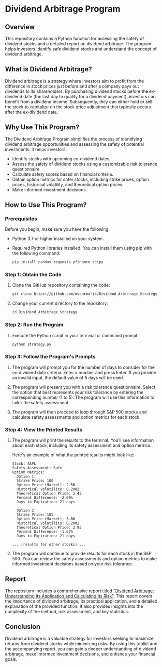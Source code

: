 # Dividend Arbitrage Program

## Overview

This repository contains a Python function for assessing the safety of dividend stocks and a detailed report on dividend arbitrage. The program helps investors identify safe dividend stocks and understand the concept of dividend arbitrage.

## What is Dividend Arbitrage?

Dividend arbitrage is a strategy where investors aim to profit from the difference in stock prices just before and after a company pays out dividends to its shareholders. By purchasing dividend stocks before the ex-dividend date (the last day to qualify for a dividend payment), investors can benefit from a dividend income. Subsequently, they can either hold or sell the stock to capitalize on the stock price adjustment that typically occurs after the ex-dividend date.

## Why Use This Program?

The Dividend Arbitrage Program simplifies the process of identifying dividend arbitrage opportunities and assessing the safety of potential investments. It helps investors:

- Identify stocks with upcoming ex-dividend dates.
- Assess the safety of dividend stocks using a customizable risk tolerance questionnaire.
- Calculate safety scores based on financial criteria.
- Obtain option metrics for safer stocks, including strike prices, option prices, historical volatility, and theoretical option prices.
- Make informed investment decisions.

## How to Use This Program?

### Prerequisites

Before you begin, make sure you have the following:

- Python 3.7 or higher installed on your system.
- Required Python libraries installed. You can install them using pip with the following command:

    ```bash
    pip install pandas requests yfinance scipy
    ```

### Step 1: Obtain the Code

1. Clone the GitHub repository containing the code:

    ```bash
    git clone https://github.com/oscarmalik/Dividend_Arbitrage_Strategy
    ```

2. Change your current directory to the repository:

    ```bash
    cd Dividend_Arbitrage_Strategy
    ```

### Step 2: Run the Program

1. Execute the Python script in your terminal or command prompt:

    ```bash
    python strategy.py
    ```

### Step 3: Follow the Program's Prompts

1. The program will prompt you for the number of days to consider for the ex-dividend date criteria. Enter a number and press Enter. If you provide an invalid input, the default value of 5 days will be used.

2. The program will present you with a risk tolerance questionnaire. Select the option that best represents your risk tolerance by entering the corresponding number (1 to 5). The program will use this information to tailor the safety assessment.

3. The program will then proceed to loop through S&P 500 stocks and calculate safety assessments and option metrics for each stock.

### Step 4: View the Printed Results

1. The program will print the results to the terminal. You'll see information about each stock, including its safety assessment and option metrics.

    Here's an example of what the printed results might look like:

    ```plaintext
    Stock: AAPL
    Safety Assessment: Safe
    Option Metrics:
      Option 1:
      Strike Price: 100
      Option Price (Market): 2.50
      Historical Volatility: 0.2002
      Theoretical Option Price: 2.45
      Percent Difference: -2.00%
      Days to Expiration: 21 days

      Option 2:
      Strike Price: 105
      Option Price (Market): 3.00
      Historical Volatility: 0.2002
      Theoretical Option Price: 2.95
      Percent Difference: -1.67%
      Days to Expiration: 21 days

    ... (results for other stocks) ...
    ```

2. The program will continue to provide results for each stock in the S&P 500. You can review the safety assessments and option metrics to make informed investment decisions based on your risk tolerance.

## Report

The repository includes a comprehensive report titled ["Dividend Arbitrage: Understanding Its Application and Calculating Its Risk"](https://github.com/oscarmalik/Dividend_Arbitrage_Strategy/blob/main/Dividend_Arbitrage_Project_Report.pdf). This report covers the importance of dividend arbitrage, its practical application, and a detailed explanation of the provided function. It also provides insights into the complexity of the method, risk assessment, and key statistics.

## Conclusion

Dividend arbitrage is a valuable strategy for investors seeking to maximize returns from dividend stocks while minimizing risks. By using this toolkit and the accompanying report, you can gain a deeper understanding of dividend arbitrage, make informed investment decisions, and enhance your financial goals.
